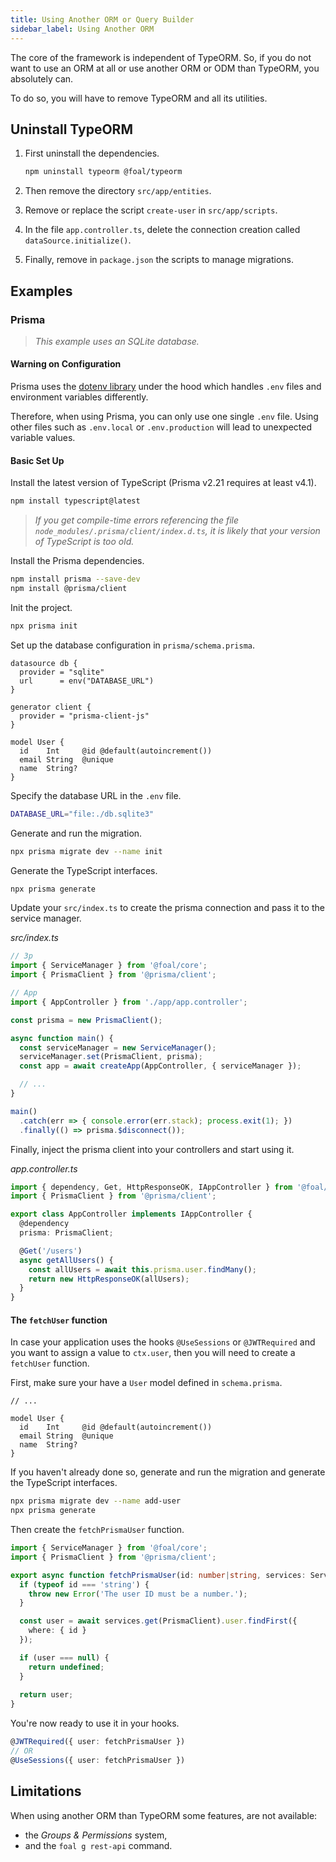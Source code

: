 ```yaml
---
title: Using Another ORM or Query Builder
sidebar_label: Using Another ORM
---
```


The core of the framework is independent of TypeORM. So, if you do not want to use an ORM at all or use another ORM or ODM than TypeORM, you absolutely can.

To do so, you will have to remove TypeORM and all its utilities.

## Uninstall TypeORM

1. First uninstall the dependencies.

    ```bash
    npm uninstall typeorm @foal/typeorm
    ```

2. Then remove the directory `src/app/entities`.

3. Remove or replace the script `create-user` in `src/app/scripts`.

4. In the file `app.controller.ts`, delete the connection creation called `dataSource.initialize()`.

5. Finally, remove in `package.json` the scripts to manage migrations.

## Examples

### Prisma

> *This example uses an SQLite database.*

#### Warning on Configuration

Prisma uses the [dotenv library](https://www.npmjs.com/package/dotenv) under the hood which handles `.env` files and environment variables differently.

Therefore, when using Prisma, you can only use one single `.env` file. Using other files such as `.env.local` or `.env.production` will lead to unexpected variable values.

#### Basic Set Up

Install the latest version of TypeScript (Prisma v2.21 requires at least v4.1).

```bash
npm install typescript@latest
```

> *If you get compile-time errors referencing the file `node_modules/.prisma/client/index.d.ts`, it is likely that your version of TypeScript is too old.*

Install the Prisma dependencies.

```bash
npm install prisma --save-dev
npm install @prisma/client
```

Init the project.

```bash
npx prisma init
```

Set up the database configuration in `prisma/schema.prisma`.

```
datasource db {
  provider = "sqlite"
  url      = env("DATABASE_URL")
}

generator client {
  provider = "prisma-client-js"
}

model User {
  id    Int     @id @default(autoincrement())
  email String  @unique
  name  String?
}
```

Specify the database URL in the `.env` file.

```bash
DATABASE_URL="file:./db.sqlite3"
```

Generate and run the migration.
```bash
npx prisma migrate dev --name init
```

Generate the TypeScript interfaces.
```bash
npx prisma generate
```

Update your `src/index.ts` to create the prisma connection and pass it to the service manager.

*src/index.ts*
```typescript
// 3p
import { ServiceManager } from '@foal/core';
import { PrismaClient } from '@prisma/client';

// App
import { AppController } from './app/app.controller';

const prisma = new PrismaClient();

async function main() {
  const serviceManager = new ServiceManager();
  serviceManager.set(PrismaClient, prisma);
  const app = await createApp(AppController, { serviceManager });

  // ...
}

main()
  .catch(err => { console.error(err.stack); process.exit(1); })
  .finally(() => prisma.$disconnect());
```

Finally, inject the prisma client into your controllers and start using it.

*app.controller.ts*
```typescript
import { dependency, Get, HttpResponseOK, IAppController } from '@foal/core';
import { PrismaClient } from '@prisma/client';

export class AppController implements IAppController {
  @dependency
  prisma: PrismaClient;

  @Get('/users')
  async getAllUsers() {
    const allUsers = await this.prisma.user.findMany();
    return new HttpResponseOK(allUsers);
  }
}
```

#### The `fetchUser` function

In case your application uses the hooks `@UseSessions` or `@JWTRequired` and you want to assign a value to `ctx.user`, then you will need to create a `fetchUser` function.

First, make sure your have a `User` model defined in `schema.prisma`.

```prisma
// ...

model User {
  id    Int     @id @default(autoincrement())
  email String  @unique
  name  String?
}
```

If you haven't already done so, generate and run the migration and generate the TypeScript interfaces.

```bash
npx prisma migrate dev --name add-user
npx prisma generate
```

Then create the `fetchPrismaUser` function.
```typescript
import { ServiceManager } from '@foal/core';
import { PrismaClient } from '@prisma/client';

export async function fetchPrismaUser(id: number|string, services: ServiceManager) {
  if (typeof id === 'string') {
    throw new Error('The user ID must be a number.');
  }

  const user = await services.get(PrismaClient).user.findFirst({
    where: { id }
  });

  if (user === null) {
    return undefined;
  }
  
  return user;
}
```

You're now ready to use it in your hooks.
```typescript
@JWTRequired({ user: fetchPrismaUser })
// OR
@UseSessions({ user: fetchPrismaUser })
```

## Limitations

When using another ORM than TypeORM some features, are not available:
- the *Groups & Permissions* system,
- and the `foal g rest-api` command.